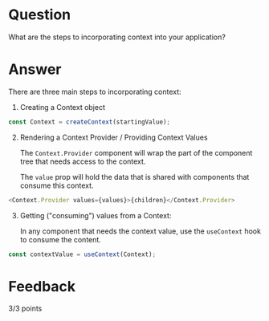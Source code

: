# Question

What are the steps to incorporating context into your application?

# Answer

There are three main steps to incorporating context:

1. Creating a Context object

```js
const Context = createContext(startingValue);
```

2. Rendering a Context Provider / Providing Context Values

   The `Context.Provider` component will wrap the part of the component tree that needs access to the context.

   The `value` prop will hold the data that is shared with components that consume this context.

```js
<Context.Provider values={values}>{children}</Context.Provider>
```

3. Getting ("consuming") values from a Context:

   In any component that needs the context value, use the `useContext` hook to consume the content.

```js
const contextValue = useContext(Context);
```

# Feedback

3/3 points
